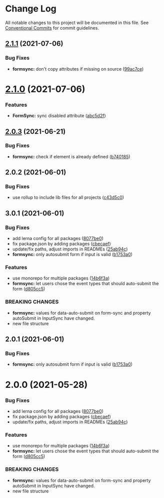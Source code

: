 # Change Log

All notable changes to this project will be documented in this file.
See [Conventional Commits](https://conventionalcommits.org) for commit guidelines.

## [2.1.1](https://github.com/joinbox/ui-components/compare/@joinbox/formsync@2.1.0...@joinbox/formsync@2.1.1) (2021-07-06)


### Bug Fixes

* **formsync:** don't copy attributes if missing on source ([99ac7ce](https://github.com/joinbox/ui-components/commit/99ac7ce0caa70095ffcfd591c30be3221e339d7f))





# [2.1.0](https://github.com/joinbox/ui-components/compare/@joinbox/formsync@2.0.3...@joinbox/formsync@2.1.0) (2021-07-06)


### Features

* **FormSync:** sync disabled attribute ([abc5d2f](https://github.com/joinbox/ui-components/commit/abc5d2fabfed6b46cb5ba8d46c8c3a2bc9af4a6d))





## [2.0.3](https://github.com/joinbox/ui-components/compare/@joinbox/formsync@2.0.2...@joinbox/formsync@2.0.3) (2021-06-21)


### Bug Fixes

* **formsync:** check if element is already defined ([b740185](https://github.com/joinbox/ui-components/commit/b740185ac0f4935f4d2a093c77610ac880b3c64d))





## 2.0.2 (2021-06-01)


### Bug Fixes

* use rollup to include lib files for all projects ([c43d5c0](https://github.com/joinbox/ui-components/commit/c43d5c04a7ef62d18ac8f7c56e4e88fffd32c133))



## 3.0.1 (2021-06-01)


### Bug Fixes

* add lerna config for all packages ([8077be0](https://github.com/joinbox/ui-components/commit/8077be07d4cd1606f6f53913e78e70a79bb9f8f9))
* fix package.json by adding packages ([cbecaef](https://github.com/joinbox/ui-components/commit/cbecaefdc5e33947f1f64e28c392ff9ba9e6b813))
* update/fix paths, adjust imports in READMEs ([25ab94c](https://github.com/joinbox/ui-components/commit/25ab94c55f7620fb4f10024c110757ca4f9969fb))
* **formsync:** only autosubmit form if input is valid ([b1753a0](https://github.com/joinbox/ui-components/commit/b1753a0c53ca06df0071d8fb033f84585ac691af))


### Features

* use monorepo for multiple packages ([14b6f3a](https://github.com/joinbox/ui-components/commit/14b6f3af4e9950d649a6218ebede85d656403aa0))
* **formsync:** let users chose the event types that should auto-submit the form ([d805cc5](https://github.com/joinbox/ui-components/commit/d805cc5754449a9869fe2ac2e7c0867f27069242))


### BREAKING CHANGES

* **formsync:** values for data-auto-submit on form-sync and property autoSubmit in InputSync have changed.
* new file structure





## 2.0.1 (2021-06-01)


### Bug Fixes

* **formsync:** only autosubmit form if input is valid ([b1753a0](https://github.com/joinbox/ui-components/commit/b1753a0c53ca06df0071d8fb033f84585ac691af))





# 2.0.0 (2021-05-28)


### Bug Fixes

* add lerna config for all packages ([8077be0](https://github.com/joinbox/ui-components/commit/8077be07d4cd1606f6f53913e78e70a79bb9f8f9))
* fix package.json by adding packages ([cbecaef](https://github.com/joinbox/ui-components/commit/cbecaefdc5e33947f1f64e28c392ff9ba9e6b813))
* update/fix paths, adjust imports in READMEs ([25ab94c](https://github.com/joinbox/ui-components/commit/25ab94c55f7620fb4f10024c110757ca4f9969fb))


### Features

* use monorepo for multiple packages ([14b6f3a](https://github.com/joinbox/ui-components/commit/14b6f3af4e9950d649a6218ebede85d656403aa0))
* **formsync:** let users chose the event types that should auto-submit the form ([d805cc5](https://github.com/joinbox/ui-components/commit/d805cc5754449a9869fe2ac2e7c0867f27069242))


### BREAKING CHANGES

* **formsync:** values for data-auto-submit on form-sync and property autoSubmit in InputSync have changed.
* new file structure
